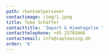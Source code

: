 ```yaml
---
path: /kontaktpersoner
contactimage: /img/1.jpeg
title: Toke Schäffer
contacttitle: 'Import & Hjemtagelse '
contacttelephone: +45 25703860
contactemail: info@capleasing.dk
order: '6'
---
```


